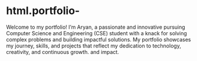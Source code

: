 # html.portfolio-
 Welcome to my portfolio! I’m Aryan, a passionate and innovative pursuing Computer Science and Engineering (CSE) student with a knack for solving complex problems and building impactful solutions. My portfolio showcases my journey, skills, and projects that reflect my dedication to technology, creativity, and continuous growth. and impact.  
